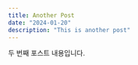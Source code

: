 ```yaml
---
title: Another Post
date: "2024-01-20"
description: "This is another post"
---
```


두 번째 포스트 내용입니다.
